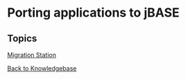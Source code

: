 # Porting applications to jBASE

<PageHeader />

## Topics

[Migration Station](./migration-station/README.md)

[Back to Knowledgebase](./../README.md)

<PageFooter />
